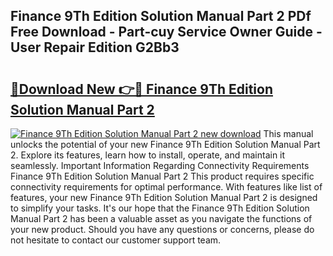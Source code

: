 ## Finance 9Th Edition Solution Manual Part 2 PDf Free Download - Part-cuy Service Owner Guide - User Repair Edition G2Bb3

# <h2><a href="http://bc52820.oget.top/?id=Finance+9Th+Edition+Solution+Manual+Part+2">🔗Download New 👉🔴 Finance 9Th Edition Solution Manual Part 2</a></h2>

[![Finance 9Th Edition Solution Manual Part 2 new download](https://i.imgur.com/5g1atiW.png)](http://bc52820.oget.top/?id=Finance+9Th+Edition+Solution+Manual+Part+2)
This manual unlocks the potential of your new Finance 9Th Edition Solution Manual Part 2. Explore its features, learn how to install, operate, and maintain it seamlessly. Important Information Regarding Connectivity Requirements Finance 9Th Edition Solution Manual Part 2 This product requires specific connectivity requirements for optimal performance. With features like list of features, your new Finance 9Th Edition Solution Manual Part 2 is designed to simplify your tasks. It's our hope that the Finance 9Th Edition Solution Manual Part 2 has been a valuable asset as you navigate the functions of your new product. Should you have any questions or concerns, please do not hesitate to contact our customer support team.
